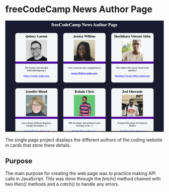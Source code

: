 # freeCodeCamp News Author Page
![Project-Image](fcc-author-page.png)

The single page project displays the different authors of the coding website in cards that store there details. 

## Purpose
The main purpose for creating the web page was to practice making API calls in JavaScript. This was done through the *fetch()* method chained with two *then()* methods and a *catch()* to handle any errors.